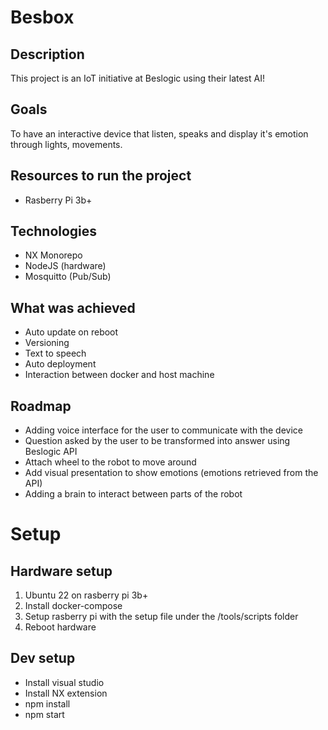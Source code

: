 # Besbox
## Description
This project is an IoT initiative at Beslogic using their latest AI!

## Goals
To have an interactive device that listen, speaks and display it's emotion through lights, movements.

## Resources to run the project
- Rasberry Pi 3b+

## Technologies
- NX Monorepo
- NodeJS (hardware)
- Mosquitto (Pub/Sub)

## What was achieved
- Auto update on reboot
- Versioning
- Text to speech
- Auto deployment
- Interaction between docker and host machine

## Roadmap
- Adding voice interface for the user to communicate with the device
- Question asked by the user to be transformed into answer using Beslogic API
- Attach wheel to the robot to move around
- Add visual presentation to show emotions (emotions retrieved from the API)
- Adding a brain to interact between parts of the robot

# Setup
## Hardware setup
1. Ubuntu 22 on rasberry pi 3b+
2. Install docker-compose
3. Setup rasberry pi with the setup file under the /tools/scripts folder
4. Reboot hardware

## Dev setup
- Install visual studio
- Install NX extension
- npm install
- npm start
